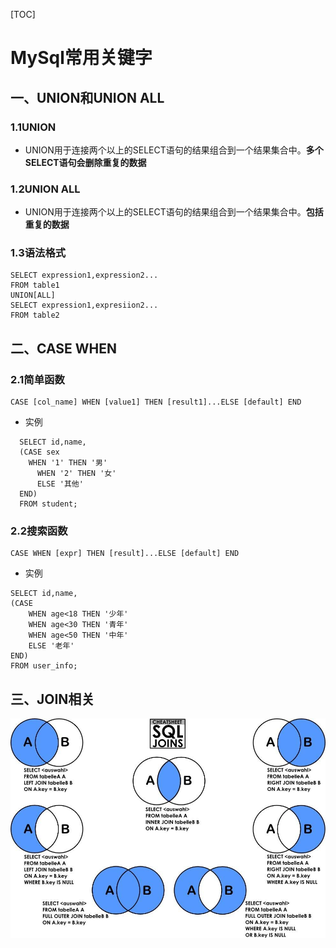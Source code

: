 [TOC]

# MySql常用关键字

## 一、UNION和UNION ALL

### 1.1UNION

* UNION用于连接两个以上的SELECT语句的结果组合到一个结果集合中。**多个SELECT语句会删除重复的数据**

### 1.2UNION ALL

* UNION用于连接两个以上的SELECT语句的结果组合到一个结果集合中。**包括重复的数据**

### 1.3语法格式

```mysql
SELECT expression1,expression2...
FROM table1
UNION[ALL]
SELECT expression1,expresiion2...
FROM table2
```

## 二、CASE WHEN

### 2.1简单函数

```mysql
CASE [col_name] WHEN [value1] THEN [result1]...ELSE [default] END
```

* 实例

```mysql
  SELECT id,name,
  (CASE sex
  	WHEN '1' THEN '男'
      WHEN '2' THEN '女'
      ELSE '其他'
  END)
  FROM student;
```

### 2.2搜索函数

```mysql
CASE WHEN [expr] THEN [result]...ELSE [default] END
```

* 实例

```mysql
SELECT id,name,
(CASE 
	WHEN age<18 THEN '少年'
    WHEN age<30 THEN '青年'
    WHEN age<50 THEN '中年'
    ELSE '老年'
END)
FROM user_info;
```


## 三、JOIN相关

![JOIN相关](https://github.com/nullWolf007/images/raw/master/%E6%95%B0%E6%8D%AE%E5%BA%93/%E5%B8%B8%E7%94%A8%E5%85%B3%E9%94%AE%E5%AD%97/join%E7%9B%B8%E5%85%B3.png)
